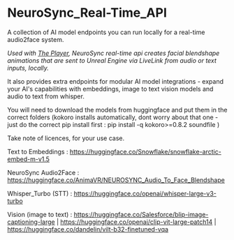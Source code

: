 # NeuroSync_Real-Time_API
A collection of AI model endpoints you can run locally for a real-time audio2face system.

*Used with [The Player](https://github.com/AnimaVR/NeuroSync_Player), NeuroSync real-time api creates facial blendshape animations that are sent to Unreal Engine via LiveLink from audio or text inputs, locally.*

It also provides extra endpoints for modular AI model integrations - expand your AI's capabilities with embeddings, image to text vision models and audio to text from whisper.

You will need to download the models from huggingface and put them in the correct folders (kokoro installs automatically, dont worry about that one - just do the correct pip install first : pip install -q kokoro>=0.8.2 soundfile )

Take note of licences, for your use case. 

Text to Embeddings : https://huggingface.co/Snowflake/snowflake-arctic-embed-m-v1.5 

NeuroSync Audio2Face : https://huggingface.co/AnimaVR/NEUROSYNC_Audio_To_Face_Blendshape 

Whisper_Turbo (STT) : https://huggingface.co/openai/whisper-large-v3-turbo

Vision (image to text) : https://huggingface.co/Salesforce/blip-image-captioning-large  |  https://huggingface.co/openai/clip-vit-large-patch14  |  https://huggingface.co/dandelin/vilt-b32-finetuned-vqa
